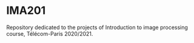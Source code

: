 # IMA201
Repository dedicated to the projects of Introduction to image processing course, Télécom-Paris 2020/2021.
